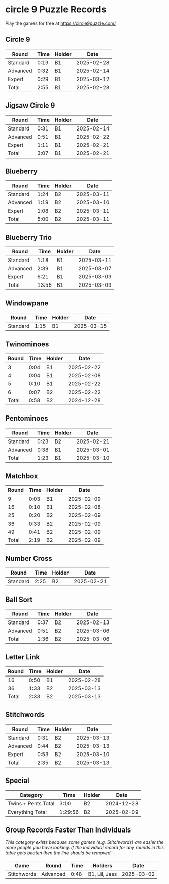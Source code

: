 # circle 9 Puzzle Records

Play the games for free at https://circle9puzzle.com/

## Circle 9 

| Round | Time | Holder | Date |
| ----- | ---- | ------ | ---- |
| Standard | 0:19 | B1 | 2025-02-28 |
| Advanced | 0:32 | B1 | 2025-02-14 |
| Expert | 0:29 | B1 | 2025-03-12 |
| Total | 2:55 | B1 | 2025-02-28 |

## Jigsaw Circle 9

| Round | Time | Holder | Date |
| ----- | ---- | ------ | ---- |
| Standard | 0:31 | B1 | 2025-02-14 |
| Advanced | 0:51 | B1 | 2025-02-22 |
| Expert | 1:11 | B1 | 2025-02-21 |
| Total | 3:07 | B1 | 2025-02-21 |

## Blueberry

| Round | Time | Holder | Date |
| ----- | ---- | ------ | ---- |
| Standard | 1:24 | B2 | 2025-03-11 |
| Advanced | 1:19 | B2 | 2025-03-10 |
| Expert | 1:08 | B2 | 2025-03-11 |
| Total | 5:00 | B2 | 2025-03-11 |

## Blueberry Trio

| Round | Time | Holder | Date |
| ----- | ---- | ------ | ---- |
| Standard | 1:18 | B1 | 2025-03-11 |
| Advanced | 2:39 | B1 | 2025-03-07 |
| Expert | 6:21 | B1 | 2025-03-09 |
| Total | 13:56 | B1 | 2025-03-09 |

## Windowpane

| Round | Time | Holder | Date |
| ----- | ---- | ------ | ---- |
| Standard | 1:15 | B1 | 2025-03-15 |

## Twinominoes

| Round | Time | Holder | Date |
| ----- | ---- | ------ | ---- |
| 3 | 0:04 | B1 | 2025-02-22 |
| 4 | 0:04 | B1 | 2025-02-08 |
| 5 | 0:10 | B1 | 2025-02-22 |
| 6 | 0:07 | B2 | 2025-02-22 |
| Total | 0:58 | B2 | 2024-12-28 |

## Pentominoes

| Round | Time | Holder | Date |
| ----- | ---- | ------ | ---- |
| Standard | 0:23 | B2 | 2025-02-21 |
| Advanced | 0:38 | B1 | 2025-03-01 |
| Total | 1:23| B1 | 2025-03-10 |

## Matchbox

| Round | Time | Holder | Date |
| ----- | ---- | ------ | ---- |
| 9 | 0:03 | B1 | 2025-02-09 |
| 16 | 0:10 | B1 | 2025-02-08 |
| 25 | 0:20 | B2 | 2025-02-09 |
| 36 | 0:33 | B2 | 2025-02-09 |
| 49 | 0:41 | B2 | 2025-02-09 |
| Total | 2:19 | B2 | 2025-02-09 |

## Number Cross

| Round | Time | Holder | Date |
| ----- | ---- | ------ | ---- |
| Standard | 2:25 | B2 | 2025-02-21 |

## Ball Sort

| Round | Time | Holder | Date |
| ----- | ---- | ------ | ---- |
| Standard | 0:37 | B2 | 2025-02-13 |
| Advanced | 0:51 | B2 | 2025-03-06 |
| Total | 1:36 | B2 | 2025-03-06 |

## Letter Link

| Round | Time | Holder | Date |
| ----- | ---- | ------ | ---- |
| 16 | 0:50 | B1 | 2025-02-28 |
| 36 | 1:33 | B2 | 2025-03-13 |
| Total | 2:33 | B2 | 2025-03-13 |

## Stitchwords

| Round | Time | Holder | Date |
| ----- | ---- | ------ | ---- |
| Standard | 0:31 |B2 | 2025-03-13 |
| Advanced | 0:44 | B2 | 2025-03-13 |
| Expert | 0:53 | B2 | 2025-03-10 |
| Total | 2:35 | B2 | 2025-03-13 |

## Special

| Category | Time | Holder | Date |
| -------- | ---- | ------ | ---- |
| Twins + Pents Total | 3:10 | B2 | 2024-12-28 |
| Everything Total | 1:29:56 | B2 | 2025-02-09 |

## Group Records Faster Than Individuals

*This category exists because some games (e.g. Stitchwords) are easier the more people you have looking. If the individual record for any rounds in this table gets beaten then the line should be removed.*

| Game | Round | Time | Holders | Date |
| ---- | ----- | ---- | ------- | ---- |
| Stitchwords | Advanced | 0:48 | B1, Lil, Jess | 2025-03-02 |
